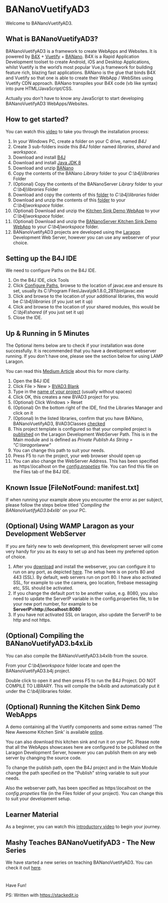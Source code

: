 # BANanoVuetifyAD3

Welcome to BANanoVuetifyAD3.

## What is BANanoVuetifyAD3?

BANanoVuetifyAD3 is a framework to create WebApps and Websites. It is powered by [B4X](https://www.b4x.com/) + [Vuetify](https://vuetifyjs.com/en/) + [BANano](https://www.b4x.com/android/forum/threads/banano-website-app-pwa-library-with-abstract-designer-support.99740/#content). B4X is a Rapid Application Development toolset to create Android, iOS and Desktop Applications, whilst Vuetify is the world’s most popular Vue.js framework for building feature rich, blazing fast applications. BANano is the glue that binds B4X and Vuetify so that one is able to create their WebApp / WebSites using Vuetify CDN approach. BANano transpiles your B4X code (vb like syntax) into pure HTML/JavaScript/CSS.

Actually you don't have to know any JavaScript to start developing BANanoVuetifyAD3 WebApps/Websites.

## How to get started?

You can watch this [video](https://youtu.be/jKG2HUO4YdA) to take you through the installation process:

1. In your Windows PC, create a folder on your C drive, named *B4J*
2. Create 3 sub-folders inside this *B4J* folder named *libraries*, *shared* and *workspace*.
3. Download and install [B4J](https://www.b4x.com/b4j.html)
4. Download and install [Java JDK 8](https://www.oracle.com/java/technologies/downloads/#java8)
5. Download and unzip [BANano](https://www.b4x.com/android/forum/threads/banano-website-app-pwa-library-with-abstract-designer-support.99740/#post-627764)
6. Copy the contents of the BANano *Library* folder to your *C:\b4j\libraries* Folder
7. (Optional) Copy the contents of the BANanoServer *Library* folder to your *C:\b4j\libraries* Folder
8. Download and copy the contents of this [folder](https://github.com/Mashiane/BANanoVuetifyAD3/tree/main/External%20Libraries) to *C:\b4j\libraries* folder
9. Download and unzip the contents of this [folder](https://github.com/Mashiane/BANanoVuetifyAD3/tree/main/Library) to your *C:\b4j\workspace* folder.
10. (Optional) Download and unzip the [Kitchen Sink Demo WebApp](https://github.com/Mashiane/BANanoVuetifyAD3/blob/main/BVAD3KitchenSink.zip) to your *C:\b4j\workspace* folder.
11. (Optional) Download and unzip the [BANanoServer Kitchen Sink Demo WebApp](https://github.com/Mashiane/BANanoVuetifyAD3/blob/main/BVAD3Server.zip) to your *C:\b4j\workspace* folder.
12. BANanoVuetifyAD3 projects are developed using the [Laragon](https://laragon.org/download/) Development Web Server, however you can use any webserver of your choice.

## Setting up the B4J IDE

We need to configure Paths on the B4J IDE.

1. On the B4J IDE, click Tools
2. Click [Configure Paths](https://github.com/Mashiane/BANanoVuetifyAD3/blob/main/PathsConfiguration.jpg), browse to the location of javac.exe and ensure its set, usually its C:\Program Files\Java\jdk1.8.0_281\bin\javac.exe
3. Click and browse to the location of your additional libraries, this would be *C:\b4j\libraries* (if you just set it up)
4. Click and browse to the location of your shared modules, this would be *C:\bj4\shared* (if you just set it up)
5. Close the IDE.

## Up & Running in 5 Minutes

The Optional items below are to check if your installation was done successfully. It is recommended that you have a development webserver running. If you don't have one, please see the section below for using LAMP Laragon.

You can read this [Medium Article](https://mbanga-anele.medium.com/up-running-with-vuetify-in-5-minutes-using-bananovuetifyad3-badde1c6b79b) about this for more clarity.

1. Open the B4J IDE
2. Click File > New > [BVAD3 Blank](https://github.com/Mashiane/BANanoVuetifyAD3/blob/main/BVAD3Blank.jpg)
3. Type in the [name of your project](https://github.com/Mashiane/BANanoVuetifyAD3/blob/main/EnterProjectName.jpg) (usually without spaces)
4. Click OK, this creates a new BVAD3 project for you.
5. (Optional) Click Windows > Reset
6. (Optional) On the bottom right of the IDE, find the Libraries Manager and click on it
7. (Optional) In the listed libraries, confirm that you have BANano, BANanoVuetifyAD3, BVAD3Classes [checked](https://github.com/Mashiane/BANanoVuetifyAD3/blob/main/LibrariesManager.jpg)
8. This project template is configured so that your compiled project is [published](https://github.com/Mashiane/BANanoVuetifyAD3/blob/main/PublishPath.jpg) on the Laragon Development WebServer Path. This is in the Main module and is defined as *Private Publish As String = "C:\laragon\www"*
9. You can change this path to suit your needs.
10. Press F5 to run the project, your web browser should open up
11. You can also change the WebServer Address. This has been specified as https:\\localhost on the *[config.propeties](https://github.com/Mashiane/BANanoVuetifyAD3/blob/main/FilesManager.jpg)* file. You can find this file on the Files tab of the B4J IDE.


## Known Issue [FileNotFound: manifest.txt]

If when running your example above you encounter the error as per subject, please follow the steps below titled '*Compiling the BANanoVuetifyAD3.b4xlib*' on your PC.

## (Optional) Using WAMP Laragon as your Development WebServer

If you are fairly new to web development, this development server will come very handy for you as its easy to set up and has been my preferred option of choice.

1. After you [download](https://https://github.com/leokhoa/laragon/releases/download/5.0.0/laragon-wamp.exe) and install the webserver, you can configure it to run on any port, as depicted [here](https://https://github.com/Mashiane/BANanoVuetifyAD3/blob/main/laragon2.jpg). The setup here is on ports 80 and 443 (SSL). By default, web servers run on port 80. I have also activated SSL, for example to use the camera, geo location, firebase messaging etc, SSL should be activated.
2. If you change the default port to be another value, e.g. 8080, you also need to update the ServerIP variable in the config.properties file, to be your new port number, for example to be **ServerIP=http://localhost:8080**
3. If you have not activated SSL on laragon, also update the ServerIP to be http and not https.

## (Optional) Compiling the BANanoVuetifyAD3.b4xLib

You can also compile the BANanoVuetifyAD3.b4xlib from the source.

From your *C:\b4j\workspace* folder locate and open the BANanoVuetifyAD3.b4j project.

Double click to open it and then press F5 to run the B4J Project. DO NOT COMPILE TO LIBRARY. This will compile the b4xlib and automatically put it under the C:\b4j\libraries folder.

## (Optional) Running the Kitchen Sink Demo WebApps

A demo containing all the Vuetify components and some extras named 'The New Awesome Kitchen Sink' is available [online](https://https://mashiane.github.io/BANanoVuetifyAD3/).

You can also download this kitchen sink and run it on your PC. Please note that all the WebApps showcases here are configured to be published on the Laragon Development Server, however you can publish them on any web server by changing the source code.

To change the publish path, open the B4J project and in the Main Module change the path specified on the "Publish" string variable to suit your  needs.

Also the webserver path, has been specified as https:\\localhost on the *config.propeties* file (in the Files folder of your project). You can change this to suit your development setup.

## Learner Material

As a beginner, you can watch this [introductory video](https://youtu.be/QQzPrfX1lQo) to begin your journey.

## Mashy Teaches BANanoVuetifyAD3 - The New Series

We have started a new series on teaching BANanoVuetifyAD3. You can check it out [here](https://www.b4x.com/android/forum/threads/mashy-teaches-webapp-website-development-with-bananovuetifyad3-the-new-series.132305/#content).

# 

Have Fun!

PS: Written with https://stackedit.io
